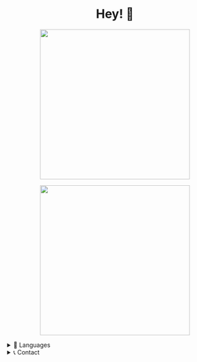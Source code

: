 <h1 align='center'>
  Hey! 👋
</h1>

<p align='center'>
  <img src="https://github-readme-stats.vercel.app/api?username=simplexde&show_icons=true&count_private=true&theme=dark" width="350">
</p>

<p align='center'>
  <a href="#"><img src="https://github-readme-stats.vercel.app/api/pin/?username=Technikstube&repo=discordpy-examples&theme=dark" width="350"></a>
</p>

<!-- <details>
  <summary>💻 IDE</summary>
    <p>
      <img src="https://img.shields.io/badge/IntelliJ_IDEA-000000.svg?style=for-the-badge&logo=intellij-idea&logoColor=white" />
      <img src="https://img.shields.io/badge/PyCharm-000000.svg?&style=for-the-badge&logo=PyCharm&logoColor=white" />
    </p>
</details> -->
<details>
  <summary>🧪 Languages</summary>
    <p>
      <img src="https://img.shields.io/badge/Python-FFD43B?style=for-the-badge&logo=python&logoColor=blue" />
    </p>
</details>
<details>
  <summary>📞 Contact</summary>
    <p>
      <a href="https://discord.com/invite/eR23G266BS"><img src="https://img.shields.io/badge/Discord-7289DA?style=for-the-badge&logo=discord&logoColor=white" /></a>
    </p>
</details>
